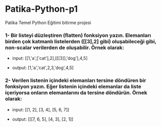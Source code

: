 # Patika-Python-p1
Patika Temel Python Eğitimi bitirme projesi

### 1- Bir listeyi düzleştiren (flatten) fonksiyon yazın. Elemanları birden çok katmanlı listelerden ([[3],2] gibi) oluşabileceği gibi, non-scalar verilerden de oluşabilir. Örnek olarak:

- input: [[1,'a',['cat'],2],[[[3]],'dog'],4,5]

- output: [1,'a','cat',2,3,'dog',4,5]

### 2- Verilen listenin içindeki elemanları tersine döndüren bir fonksiyon yazın. Eğer listenin içindeki elemanlar da liste içeriyorsa onların elemanlarını da tersine döndürün. Örnek olarak:

- input: [[1, 2], [3, 4], [5, 6, 7]]

- output: [[[7, 6, 5], [4, 3], [2, 1]]
